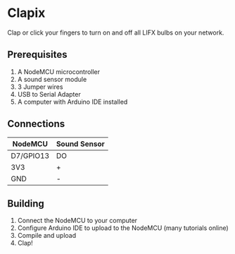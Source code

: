 # Clapix

Clap or click your fingers to turn on and off all LIFX bulbs on your network.

## Prerequisites

1. A NodeMCU microcontroller
2. A sound sensor module
3. 3 Jumper wires
4. USB to Serial Adapter
5. A computer with Arduino IDE installed

## Connections

| NodeMCU  | Sound Sensor |
| ------------- | ------------- |
| D7/GPIO13 | DO |
| 3V3  | + |
| GND  | - |

## Building

1. Connect the NodeMCU to your computer
2. Configure Arduino IDE to upload to the NodeMCU (many tutorials online)
3. Compile and upload
4. Clap!